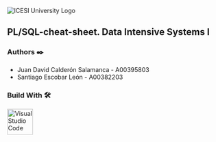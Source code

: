 ![ICESI University Logo](https://www.icesi.edu.co/launiversidad/images/La_universidad/logo_icesi.png)

## PL/SQL-cheat-sheet. Data Intensive Systems I

### **Authors** ✒️
- Juan David Calderón Salamanca - A00395803
- Santiago Escobar León - A00382203

### **Build With** 🛠️

<div style="text-align: left">
    <p>
        <a href="https://code.visualstudio.com/" target="_blank"> <img alt="Visual Studio Code" src="https://cdn.svgporn.com/logos/visual-studio-code.svg" height="60" width = "60"></a>
    </p>
</div>
